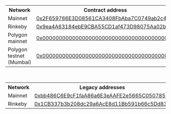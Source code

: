 [comment]: <> (This is an auto-generated table with CNS smart-contract addresses. See README for more info.)
<table>
    <th>Network</th>
    <th>Contract address</th>
    <tr>
        <td>Mainnet</td>
        <td><a href="https://etherscan.io/address/0x2F659766E3D08561CA3408FbAba7C0749ab2c402">0x2F659766E3D08561CA3408FbAba7C0749ab2c402</a></td>
    </tr>
    <tr>
        <td>Rinkeby</td>
        <td><a href="https://rinkeby.etherscan.io/address/0x9ea4A63184ebE9CBA55CD1af473D98075Aa02b4C">0x9ea4A63184ebE9CBA55CD1af473D98075Aa02b4C</a></td>
    </tr>
    <tr>
        <td>Polygon mainnet</td>
        <td><a href="https://polygonscan.com/address/0x0000000000000000000000000000000000000000">0x0000000000000000000000000000000000000000</a></td>
    </tr>
    <tr>
        <td>Polygon testnet (Mumbai)</td>
        <td><a href="https://mumbai.polygonscan.com/address/0x0000000000000000000000000000000000000000">0x0000000000000000000000000000000000000000</a></td>
    </tr>
</table>
<br>
<table>
    <th>Network</th>
    <th>Legacy addresses</th>
    <tr>
        <td>Mainnet</td>
           <td><a
                    href="https://etherscan.io/address/0xbb486C6E9cF1faA86a6E3eAAFE2e5665C0507855">0xbb486C6E9cF1faA86a6E3eAAFE2e5665C0507855</a>
            </td>
    </tr>
    <tr>
        <td>Rinkeby</td>
           <td><a
                    href="https://rinkeby.etherscan.io/address/0x1CB337b3b208dc29a6AcE8d11Bb591b66c5Dd83d">0x1CB337b3b208dc29a6AcE8d11Bb591b66c5Dd83d</a>
            </td>
    </tr>
</table>
